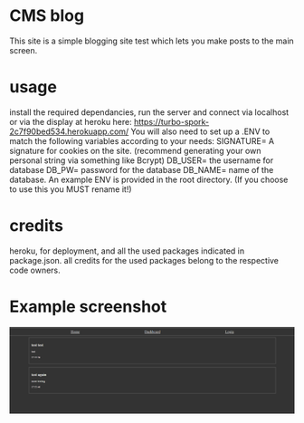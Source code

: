 # CMS blog
This site is a simple blogging site test which lets you make posts to the main screen.

# usage
install the required dependancies, run the server and connect via localhost or via the display at heroku here:
https://turbo-spork-2c7f90bed534.herokuapp.com/
You will also need to set up a .ENV to match the following variables according to your needs:
SIGNATURE= A signature for cookies on the site. (recommend generating your own personal string via something like Bcrypt)
DB_USER=  the username for database
DB_PW=    password for the database
DB_NAME=  name of the database.
An example ENV is provided in the root directory. (If you choose to use this you MUST rename it!)

# credits 
heroku, for deployment, and all the used packages indicated in package.json.
all credits for the used packages belong to the respective code owners.

# Example screenshot
![exampleView](image.png)